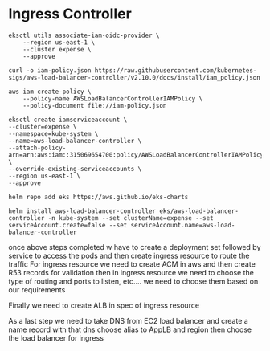 # Ingress Controller

```
eksctl utils associate-iam-oidc-provider \
    --region us-east-1 \
    --cluster expense \
    --approve
```

```
curl -o iam-policy.json https://raw.githubusercontent.com/kubernetes-sigs/aws-load-balancer-controller/v2.10.0/docs/install/iam_policy.json
```

```
aws iam create-policy \
    --policy-name AWSLoadBalancerControllerIAMPolicy \
    --policy-document file://iam-policy.json
```

```
eksctl create iamserviceaccount \
--cluster=expense \
--namespace=kube-system \
--name=aws-load-balancer-controller \
--attach-policy-arn=arn:aws:iam::315069654700:policy/AWSLoadBalancerControllerIAMPolicy \
--override-existing-serviceaccounts \
--region us-east-1 \
--approve
```

```
helm repo add eks https://aws.github.io/eks-charts
```

```
helm install aws-load-balancer-controller eks/aws-load-balancer-controller -n kube-system --set clusterName=expense --set serviceAccount.create=false --set serviceAccount.name=aws-load-balancer-controller
```


once above steps completed
w have to create a deployment set followed by service to access the pods and then create ingress resource to route the traffic
For ingress resource we need to create ACM in aws and then create R53 records for validation
then in ingress resource we need to choose the type of routing and ports to listen, etc.... we need to choose them based on our requirements

Finally we need to create ALB in spec of ingress resource

As a last step we need to take DNS from EC2 load balancer and create a name record with that dns choose alias to AppLB and region then choose the load balancer for ingress 